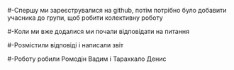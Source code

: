 #-Спершу ми зареєструвалися на github, потім  потрібно було добавити учасника до групи, щоб робити колективну роботу

#-Коли ми вже додалися ми почали відповідати на питання 

#-Розмістили відповіді і написали звіт

#-Роботу робили Ромодін Вадим і Тарахкало Денис
